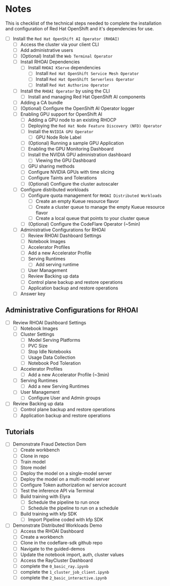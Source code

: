 # Notes

This is checklist of the technical steps needed to complete the installation and configuration of Red Hat OpenShift and it's dependencies for use.

- [ ] Install the `Red Hat OpenShift AI Operator (RHOAI)`
  - [ ] Access the cluster via your client CLI
  - [ ] Add administrative users
  - [ ] (Optional) Install the `Web Terminal Operator`
  - [ ] Install RHOAI Dependencies
    - [ ] Install `RHOAI KServe` dependencies
      - [ ] Install `Red Hat OpenShift Service Mesh Operator`
      - [ ] Install `Red Hat OpenShift Serverless Operator`
      - [ ] Install `Red Hat Authorino Operator`
  - [ ] Install the `RHOAI Operator` by using the CLI
    - [ ] Install and managing Red Hat OpenShift AI components
  - [ ] Adding a CA bundle
  - [ ] (Optional) Configure the OpenShift AI Operator logger
  - [ ] Enabling GPU support for OpenShift AI
    - [ ] Adding a GPU node to an existing RHOCP
    - [ ] Deploying the `Red Hat Node Feature Discovery (NFD) Operator`
    - [ ] Install the `NVIDIA GPU Operator`
      - [ ] GPU Node Role Label
    - [ ] (Optional) Running a sample GPU Application
    - [ ] Enabling the GPU Monitoring Dashboard
    - [ ] Install the NVIDIA GPU administration dashboard
      - [ ] Viewing the GPU Dashboard
    - [ ] GPU sharing methods
    - [ ] Configure NVIDIA GPUs with time slicing
    - [ ] Configure Taints and Tolerations
    - [ ] (Optional) Configure the cluster autoscaler
  - [ ] Configure distributed workloads
    - [ ] Configure quota management for `RHOAI Distributed Workloads`
      - [ ] Create an empty Kueue resource flavor
      - [ ] Create a cluster queue to manage the empty Kueue resource flavor
      - [ ] Create a local queue that points to your cluster queue
    - [ ] (Optional) Configure the CodeFlare Operator (~5min)
  - [ ] Administrative Configurations for RHOAI
    - [ ]  Review RHOAI Dashboard Settings
      - [ ] Notebook Images
      - [ ] Accelerator Profiles
      - [ ] Add a new Accelerator Profile
      - [ ] Serving Runtimes
        - [ ] Add serving runtime
      - [ ] User Management
    - [ ]  Review Backing up data
      - [ ] Control plane backup and restore operations
      - [ ] Application backup and restore operations
  - [ ] Answer key

## Administrative Configurations for RHOAI

- [ ] Review RHOAI Dashboard Settings
  - [ ] Notebook Images
  - [ ] Cluster Settings
    - [ ] Model Serving Platforms
    - [ ] PVC Size
    - [ ] Stop Idle Notebooks
    - [ ] Usage Data Collection
    - [ ] Notebook Pod Toleration
  - [ ] Accelerator Profiles
    - [ ] Add a new Accelerator Profile (~3min)
  - [ ] Serving Runtimes
    - [ ] Add a new Serving Runtimes
  - [ ] User Management
    - [ ] Configure User and Admin groups
- [ ] Review Backing up data
  - [ ] Control plane backup and restore operations
  - [ ] Application backup and restore operations

## Tutorials

- [ ] Demonstrate Fraud Detection Dem
  - [ ] Create workbench
  - [ ] Clone in repo
  - [ ] Train model
  - [ ] Store model
  - [ ] Deploy the model on a single-model server
  - [ ] Deploy the model on a multi-model server
  - [ ] Configure Token authorization w/ service account
  - [ ] Test the inference API via Terminal
  - [ ] Build training with Elyra
    - [ ] Schedule the pipeline to run once
    - [ ] Schedule the pipeline to run on a schedule
  - [ ] Build training with kfp SDK
    - [ ] Import Pipeline coded with kfp SDK
- [ ] Demonstrate Distributed Workloads Demo
  - [ ] Access the RHOAI Dashboard
  - [ ] Create a workbench
  - [ ] Clone in the codeflare-sdk github repo
  - [ ] Navigate to the guided-demos
  - [ ] Update the notebook import, auth, cluster values
  - [ ] Access the RayCluster Dashboard
  - [ ] complete the `0_basic_ray.ipynb`
  - [ ] complete the `1_cluster_job_client.ipynb`
  - [ ] complete the `2_basic_interactive.ipynb`
